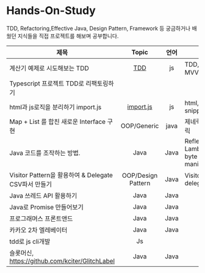 # Hands-On-Study
TDD, Refactoring,Effective Java, Design Pattern, Framework 등 궁금하거나 배웠던 지식들을 직접 프로젝트를 해보며 공부합니다.

|  제목 | Topic  |  언어 | 태그 |
|-|:-:|:-:|-|
|  계산기 예제로 시도해보는 TDD|  [TDD](https://github.com/jiwoo-choi/Clean-Code-Study/tree/main/TDD/calculator) | js| TDD, 이벤트버블링, MVVM |
|  Typescript 프로젝트 TDD로 리팩토링하기 |  ||  |
| html과 js로직을 분리하기 import.js|  [import.js](https://github.com/jiwoo-choi/mini-coding-project/tree/main/Framework/import.js) | js| html,css,react, snippet, babel |
|  Map + List 를 합친 새로운 Interface 구현 | OOP/Generic | java | 제네릭활용, Java 제네릭 |
|  Java 코드를 조작하는 방법. | Java | Java | Reflection, LambdaMetaFactory, byte code manipulation  |
|  Visitor Pattern을 활용하여 & Delegate CSV파서 만들기| OOP/Design Pattern | Java | Visitor pattern, delegate pattern |
|  Java 쓰레드 API 활용하기 | Java | Java | |
|  Java로 Promise 만들어보기 | Java | Java | |
|  프로그래머스 프론트앤드 | Java | Java | |
|  카카오 2차 엘레베이터  | Java | Java | |
|  tdd로 js cli개발  | Js |  | |
|  슬롯머신, https://github.com/kciter/GlitchLabel | Java | Java | |
